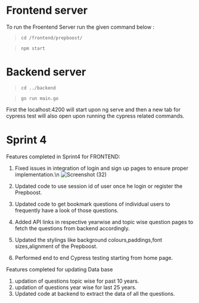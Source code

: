 # Frontend server
To run the Froentend Server run the given command below :
>`cd /frontend/prepboost/`

>`npm start`

# Backend server
> `cd ../backend`

> `go run main.go `

First the localhost:4200 will start upon ng serve and then a new tab for cypress test will also open upon running the cypress related commands.

# Sprint 4
Features completed in Sprint4 for FRONTEND:
1. Fixed issues in integration of login and sign up pages to ensure proper implementation.\n
![Screenshot (32)](https://user-images.githubusercontent.com/58160789/164346160-ad449c5d-1c98-445a-83e2-135c2797c6ee.png)

3. Updated code to use session id of user once he login or register the Prepboost.
4. Updated code to get bookmark questions of individual users to frequently have a look of those questions.
5. Added API links in respective yearwise and topic wise question pages to fetch the questions from backend accordingly.
6. Updated the stylings like background colours,paddings,font sizes,alignment of the Prepboost.
7. Performed end to end Cypress testing starting from home page.

Features completed for updating Data base
1. updation of questions  topic wise for past 10 years.
2. updation of questions year wise for last 25 years.
3. Updated code at backend to extract the data of all the questions.
